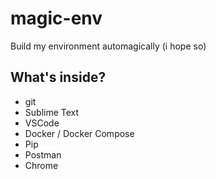 # magic-env
Build my environment automagically (i hope so)

## What's inside?

- git
- Sublime Text 
- VSCode
- Docker / Docker Compose 
- Pip
- Postman
- Chrome